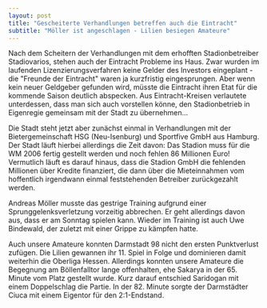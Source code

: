 ```yaml
---
layout: post
title: "Gescheiterte Verhandlungen betreffen auch die Eintracht"
subtitle: "Möller ist angeschlagen - Lilien besiegen Amateure"
---
```


Nach dem Scheitern der Verhandlungen mit dem erhofften Stadionbetreiber Stadiovarios, stehen auch der Eintracht Probleme ins Haus. Zwar wurden im laufenden Lizenzierungsverfahren keine Gelder des Investors eingeplant - die "Freunde der Eintracht" waren ja kurzfristig eingesprungen. Aber wenn kein neuer Geldgeber gefunden wird, müsste die Eintracht ihren Etat für die kommende Saison deutlich abspecken. Aus Eintracht-Kreisen verlautete unterdessen, dass man sich auch vorstellen könne, den Stadionbetrieb in Eigenregie gemeinsam mit der Stadt zu übernehmen...

Die Stadt steht jetzt aber zunächst einmal in Verhandlungen mit der Bietergemeinschaft HSG (Neu-Isenburg) und Sportfive GmbH aus Hamburg. Der Stadt läuft hierbei allerdings die Zeit davon: Das Stadion muss für die WM 2006 fertig gestellt werden und noch fehlen 86 Millionen Euro! Vermutlich läuft es darauf hinaus, dass die Stadion GmbH die fehlenden Millionen über Kredite finanziert, die dann über die Mieteinnahmen vom hoffentlich irgendwann einmal feststehenden Betreiber zurückgezahlt werden.

Andreas Möller musste das gestrige Training aufgrund einer Sprunggelenksverletzung vorzeitig abbrechen. Er geht allerdings davon aus, dass er am Sonntag spielen kann. Wieder im Training ist auch Uwe Bindewald, der zuletzt mit einer Grippe zu kämpfen hatte.

Auch unsere Amateure konnten Darmstadt 98 nicht den ersten Punktverlust zufügen. Die Lilien gewannen ihr 11. Spiel in Folge und dominieren damit weiterhin die Oberliga Hessen. Allerdings konnten unsere Amateure die Begegnung am Böllenfalltor lange offenhalten, ehe Sakarya in der 65. Minute vom Platz gestellt wurde. Kurz darauf entschied Saridogan mit einem Doppelschlag die Partie. In der 82. Minute sorgte der Darmstädter Ciuca mit einem Eigentor für den 2:1-Endstand.
